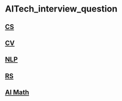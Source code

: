 # AITech_interview_question

## [CS](https://github.com/jaehwan-AI/AITech_interview_question/CS)

## [CV](https://github.com/jaehwan-AI/AITech_interview_question/CV)

## [NLP](https://github.com/jaehwan-AI/AITech_interview_question/NLP)

## [RS](https://github.com/jaehwan-AI/AITech_interview_question/RS)

## [AI Math](https://github.com/jaehwan-AI/AITech_interview_question/AI_Math)
